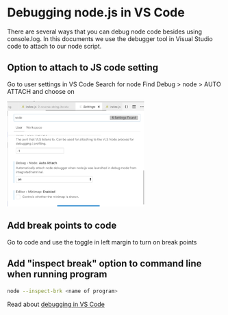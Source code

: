 # Debugging node.js in VS Code

There are several ways that you can debug node code besides using console.log.  In this documents we use the debugger tool in Visual Studio code to attach to our node script.

## Option to attach to JS code setting
Go to user settings in VS Code
Search for node
Find Debug > node > AUTO ATTACH  and choose on
<div>
<img src="./images/vs-code-node-debug-auto-attach.png" width="320" height="auto">
</div>

## Add break points to code
Go to code and use the toggle in left margin to turn on break points 

## Add "inspect break" option to command line when running program

```bash
node --inspect-brk <name of program>
```

Read about [debugging in VS Code](https://code.visualstudio.com/docs/editor/debugging)